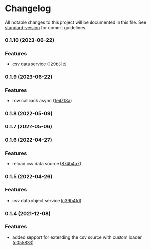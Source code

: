 # Changelog

All notable changes to this project will be documented in this file. See [standard-version](https://github.com/conventional-changelog/standard-version) for commit guidelines.

### 0.1.10 (2023-06-22)


### Features

* csv data service ([129b31e](https://github.com/OpenHPS/openhps-csv/commit/129b31e93904920774cf678f9d006c62d6263d67))

### 0.1.9 (2023-06-22)


### Features

* row callback async ([1ed718a](https://github.com/OpenHPS/openhps-csv/commit/1ed718a5ae978784d029762821eb4ab52f8fd2cc))

### 0.1.8 (2022-05-09)

### 0.1.7 (2022-05-06)

### 0.1.6 (2022-04-27)


### Features

* reload csv data source ([874b4a7](https://github.com/OpenHPS/openhps-csv/commit/874b4a70159b4e55a618e9a7597339bebb37bc53))

### 0.1.5 (2022-04-26)


### Features

* csv data object service ([c39b4fd](https://github.com/OpenHPS/openhps-csv/commit/c39b4fd7ea2af8e4adf757cc65d26994b14a3540))

### 0.1.4 (2021-12-08)


### Features

* added support for extending the csv source with custom loader ([c055833](https://github.com/OpenHPS/openhps-csv/commit/c0558336d3022dd29dab545c2594b96e38fb4fdc))
